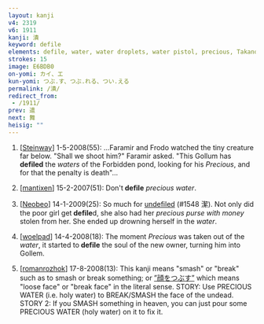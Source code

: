```yaml
---
layout: kanji
v4: 2319
v6: 1911
kanji: 潰
keyword: defile
elements: defile, water, water droplets, water pistol, precious, Takanohana, purse, inX, one, floor, shellfish, shell, clam, oyster, eye, animal legs, eight
strokes: 15
image: E6BDB0
on-yomi: カイ、エ
kun-yomi: つぶ.す、つぶ.れる、つい.える
permalink: /潰/
redirect_from:
 - /1911/
prev: 遣
next: 舞
heisig: ""
---
```


1) [<a href="http://kanji.koohii.com/profile/Steinway">Steinway</a>] 1-5-2008(55): ...Faramir and Frodo watched the tiny creature far below. &quot;Shall we shoot him?&quot; Faramir asked. &quot;This Gollum has <strong>defiled</strong> the <em>waters</em> of the Forbidden pond, looking for his <em>Precious</em>, and for that the penalty is death&quot;...

2) [<a href="http://kanji.koohii.com/profile/mantixen">mantixen</a>] 15-2-2007(51): Don&#039;t<strong> defile</strong> <em>precious water</em>.

3) [<a href="http://kanji.koohii.com/profile/Neobeo">Neobeo</a>] 14-1-2009(25): So much for <a href="../v4/1548.html">undefiled</a> (#1548 潔). Not only did the poor girl get<strong> defile</strong>d, she also had her <em>precious purse with money</em> stolen from her. She ended up drowning herself in the <em>water</em>.

4) [<a href="http://kanji.koohii.com/profile/woelpad">woelpad</a>] 14-4-2008(18): The moment <em>Precious</em> was taken out of the <em>water</em>, it started to<strong> defile</strong> the soul of the new owner, turning him into Gollem.

5) [<a href="http://kanji.koohii.com/profile/romanrozhok">romanrozhok</a>] 17-8-2008(13): This kanji means &quot;smash&quot; or &quot;break&quot; such as to smash or break something; or <a href="midori://search?text=”顔をつぶす”">”顔をつぶす”</a> which means &quot;loose face&quot; or &quot;break face&quot; in the literal sense. STORY: Use PRECIOUS WATER (i.e. holy water) to BREAK/SMASH the face of the undead. STORY 2: If you SMASH something in heaven, you can just pour some PRECIOUS WATER (holy water) on it to fix it.

